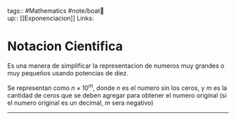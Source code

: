tags:: #Mathematics #note/boat🚤  
up:: [[Exponenciacion]]
Links: 
# Notacion Cientifica
Es una manera de simplificar la representacion de numeros muy grandes o muy pequeños usando potencias de diez.

Se representan como $n \times 10^m$, donde $n$ es el numero sin los ceros, y $m$ es la cantidad de ceros que se deben agregar para obtener el numero original (si el numero original es un decimal, $m$ sera negativo)
___
